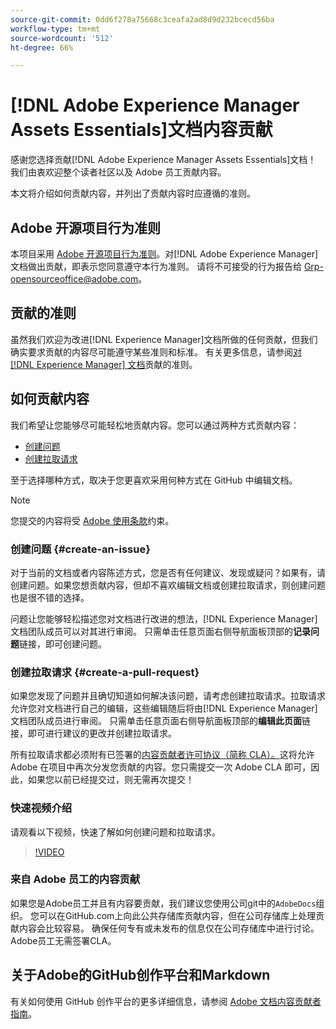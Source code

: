 ```yaml
---
source-git-commit: 0dd6f278a75668c3ceafa2ad8d9d232bcecd56ba
workflow-type: tm+mt
source-wordcount: '512'
ht-degree: 66%

---
```

# [!DNL Adobe Experience Manager Assets Essentials]文档内容贡献

感谢您选择贡献[!DNL Adobe Experience Manager Assets Essentials]文档！ 我们由衷欢迎整个读者社区以及 Adobe 员工贡献内容。

本文将介绍如何贡献内容，并列出了贡献内容时应遵循的准则。

## Adobe 开源项目行为准则

本项目采用 [Adobe 开源项目行为准则](code-of-conduct.md)。对[!DNL Adobe Experience Manager]文档做出贡献，即表示您同意遵守本行为准则。 请将不可接受的行为报告给 [Grp-opensourceoffice@adobe.com](mailto:Grp-opensourceoffice@adobe.com)。

## 贡献的准则

虽然我们欢迎为改进[!DNL Experience Manager]文档所做的任何贡献，但我们确实要求贡献的内容尽可能遵守某些准则和标准。 有关更多信息，请参阅[对 [!DNL Experience Manager] 文档](guidelines.md)贡献的准则。

## 如何贡献内容

我们希望让您能够尽可能轻松地贡献内容。您可以通过两种方式贡献内容：

* [创建问题](#create-an-issue)
* [创建拉取请求](#create-a-pull-request)

至于选择哪种方式，取决于您更喜欢采用何种方式在 GitHub 中编辑文档。

>[!NOTE]
>
>您提交的内容将受 [Adobe 使用条款](https://www.adobe.com/cn/legal/terms.html)约束。

### 创建问题 {#create-an-issue}

对于当前的文档或者内容陈述方式，您是否有任何建议、发现或疑问？如果有，请创建问题。如果您想贡献内容，但却不喜欢编辑文档或创建拉取请求，则创建问题也是很不错的选择。

问题让您能够轻松描述您对文档进行改进的想法，[!DNL Experience Manager]文档团队成员可以对其进行审阅。 只需单击任意页面右侧导航面板顶部的&#x200B;**记录问题**&#x200B;链接，即可创建问题。

### 创建拉取请求 {#create-a-pull-request}

如果您发现了问题并且确切知道如何解决该问题，请考虑创建拉取请求。拉取请求允许您对文档进行自己的编辑，这些编辑随后将由[!DNL Experience Manager]文档团队成员进行审阅。 只需单击任意页面右侧导航面板顶部的&#x200B;**编辑此页面**&#x200B;链接，即可进行建议的更改并创建拉取请求。

所有拉取请求都必须附有已签署的[内容贡献者许可协议（简称 CLA）。](https://opensource.adobe.com/cla.html)这将允许 Adobe 在项目中再次分发您贡献的内容。您只需提交一次 Adobe CLA 即可，因此，如果您以前已经提交过，则无需再次提交！

### 快速视频介绍

请观看以下视频，快速了解如何创建问题和拉取请求。

>[!VIDEO](https://video.tv.adobe.com/v/27069)

### 来自 Adobe 员工的内容贡献

如果您是Adobe员工并且有内容要贡献，我们建议您使用公司git中的`AdobeDocs`组织。 您可以在GitHub.com上向此公共存储库贡献内容，但在公司存储库上处理贡献内容会比较容易。 确保任何专有或未发布的信息仅在公司存储库中进行讨论。 Adobe员工无需签署CLA。

## 关于Adobe的GitHub创作平台和Markdown

有关如何使用 GitHub 创作平台的更多详细信息，请参阅 [Adobe 文档内容贡献者指南](https://experienceleague.adobe.com/docs/contributor/contributor-guide/introduction.html?lang=zh-Hans)。
